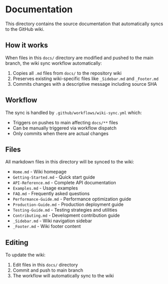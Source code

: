 # Documentation

This directory contains the source documentation that automatically syncs to the GitHub wiki.

## How it works

When files in this `docs/` directory are modified and pushed to the main branch, the wiki sync workflow automatically:

1. Copies all `.md` files from `docs/` to the repository wiki
2. Preserves existing wiki-specific files like `_Sidebar.md` and `_Footer.md`
3. Commits changes with a descriptive message including source SHA

## Workflow

The sync is handled by `.github/workflows/wiki-sync.yml` which:
- Triggers on pushes to main affecting `docs/**` files
- Can be manually triggered via workflow dispatch
- Only commits when there are actual changes

## Files

All markdown files in this directory will be synced to the wiki:

- `Home.md` - Wiki homepage
- `Getting-Started.md` - Quick start guide
- `API-Reference.md` - Complete API documentation
- `Examples.md` - Usage examples
- `FAQ.md` - Frequently asked questions
- `Performance-Guide.md` - Performance optimization guide
- `Production-Guide.md` - Production deployment guide
- `Testing-Guide.md` - Testing strategies and utilities
- `Contributing.md` - Development contribution guide
- `_Sidebar.md` - Wiki navigation sidebar
- `_Footer.md` - Wiki footer content

## Editing

To update the wiki:
1. Edit files in this `docs/` directory
2. Commit and push to main branch
3. The workflow will automatically sync to the wiki 